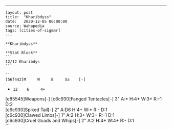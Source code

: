 ---
    layout: post
    title:  "Kharibdyss"
    date:   2020-12-05 00:00:00
    source: Wahapedia
    tags: [cities-of-sigmar]
    ---
    
    **Kharibdyss**
    
    **Stat Block**
    ```
    12/12 Kharibdys
    ```
    
    ```
    [56f442]M     W     B     Sa    [-]
*     12    6     4+    
[e85545]Weapons[-]
[c6c930]Fanged Tentacles[-]
3"     A:*    H:4+   W:3+   R:-1   D:2   
[c6c930]Spiked Tail[-]
2"     A:D6   H:4+   W:*    R:-    D:1   
[c6c930]Clawed Limbs[-]
1"     A:2    H:3+   W:3+   R:-1   D:1   
[c6c930]Cruel Goads and Whips[-]
2"     A:2    H:4+   W:4+   R:-    D:1   
    ```
    
    
    